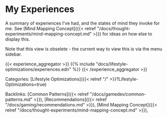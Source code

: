 # My Experiences

A summary of experiences I've had, and the states of mind they invoke for me.
See [Mind Mapping Concept]({{< relref
"/docs/thought-experiments/mind-mapping-concept.md" >}}) for ideas on how else
to display this.

Note that this view is obselete - the current way to view this is via the menu
sidebar.

{{< experience_aggregator >}}
{{% include "docs/lifestyle-optimizations/experiences.edn" %}}
{{< /experience_aggregator >}}


Categories: [Lifestyle Optimizations]({{< relref "/" >}}?Lifestyle-Optimizations=true)

Backlinks: [Common Patterns]({{< relref "/docs/gamedev/common-patterns.md" >}}), 
[Recommendations]({{< relref "/docs/gaming/recommendations.md" >}}), 
[Mind Mapping Concept]({{< relref "/docs/thought-experiments/mind-mapping-concept.md" >}}), 
